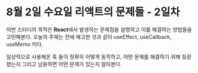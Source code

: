 # 8월 2일 수요일 리액트의 문제들 - 2일차
이번 스터디의 목적은 **React**에서 발생하는 문제점을 설명하고 이를 해결하는 방법들을 고민해본다.
오늘의 주제는 전에 예고한 것과 같이 useEffect, useCallback, useMemo 이다.

일상적으로 사용해온 훅 들이 정확히 어떻게 동작하고, 어떤 문제를 해결하기 위해 등장 했는지 그리고 남용하면 어떤 문제가 있는지 알아본다.

